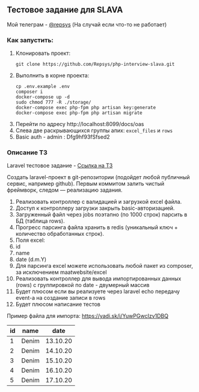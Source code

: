 ## Тестовое задание для SLAVA

Мой телеграм - [@repsys](https://t.me/repsys) (На случай если что-то не работает)

### Как запустить:

1. Клонировать проект:
    ```
    git clone https://github.com/Repsys/php-interview-slava.git
    ```
2. Выполнить в корне проекта:
    ```
    cp .env.example .env
    composer i
    docker-compose up -d
    sudo chmod 777 -R ./storage/
    docker-compose exec php-fpm php artisan key:generate
    docker-compose exec php-fpm php artisan migrate
    ```
3. Перейти по адресу http://localhost:8099/docs/oas
4. Слева две раскрывающихся группы апих: `excel_files` и `rows`
5. Basic auth - admin : Dfg9hf93fSfsed2


### Описание ТЗ
Laravel тестовое задание - [Ссылка на ТЗ](https://docs.google.com/document/d/1GDsAQP5xdx0lKNlxew6hHf3hSQx84GSprCWVaIA4o8E/edit?hl=en)

Создать laravel-проект в git-репозитории (подойдет любой публичный сервис, например github). Первым коммитом залить чистый фреймворк, следом — реализацию задания.

1. Реализовать контроллер с валидацией и загрузкой excel файла.
2. Доступ к контроллеру загрузки закрыть basic-авторизацией.
3. Загруженный файл через jobs поэтапно (по 1000 строк) парсить в БД (таблица rows).
4. Прогресс парсинга файла хранить в redis (уникальный ключ + количество обработанных строк).
5. Поля excel:
6. id
7. name
8. date (d.m.Y)
9. Для парсинга excel можете использовать любой пакет из composer, за исключением maatwebsite/excel
10. Реализовать контроллер для вывода импортированных данных (rows) с группировкой по date - двумерный массив
11. Будет плюсом если вы реализуете через laravel echo передачу event-а на создание записи в rows
12. Будет плюсом написание тестов

Пример файла для импорта: https://yadi.sk/i/YuwPGwcIzv1DBQ

| id | name  | date     |
|----|-------|----------|
| 1  | Denim | 13.10.20 |
| 2  | Denim | 14.10.20 |
| 3  | Denim | 15.10.20 |
| 4  | Denim | 16.10.20 |
| 5  | Denim | 17.10.20 |

